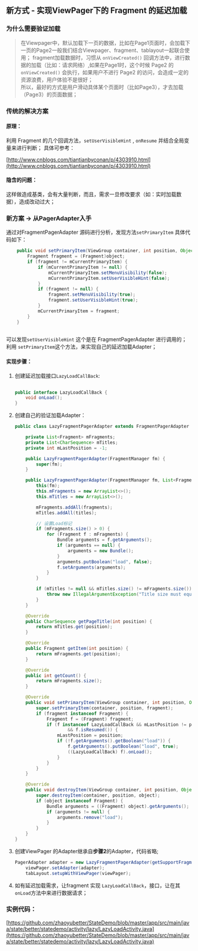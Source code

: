 ## 新方式 - 实现ViewPager下的 Fragment 的延迟加载

### 为什么需要验证加载

>在Viewpager中，默认加载下一页的数据，比如在Page1页面时，会加载下一页的Page2一般我们结合Viewpager、fragment、tablayout一起联合使用；
fragment加载数据时，习惯从 `onViewCreated()` 回调方法中，进行数据的加载（比如：请求网络）,如果在Page1时，这个时候 Page2 的 `onViewCreated()` 会执行，如果用户不进行 Page2 的访问，会造成一定的资源浪费，用户体验不是很好；  
所以，最好的方式是用户滑动具体某个页面时（比如Page3），才去加载（Page3）的页面数据；

### 传统的解决方案

#### 原理：
利用 Fragment 的几个回调方法，`setUserVisibleHint` , `onResume` 并结合全局变量来进行判断；
具体可参考：

[http://www.cnblogs.com/tiantianbyconan/p/4303910.html](http://www.cnblogs.com/tiantianbyconan/p/4303910.html)

#### 隐含的问题：
这样做造成基类，会有大量判断，而且，需求一旦修改要求（如：实时加载数据），造成改动过大；

### 新方案 -> 从PagerAdapter入手

通过对FragmentPagerAdapter 源码进行分析，发现方法`setPrimaryItem`
具体代码如下：

```java
	public void setPrimaryItem(ViewGroup container, int position, Object  	object) {
        Fragment fragment = (Fragment)object;
        if (fragment != mCurrentPrimaryItem) {
            if (mCurrentPrimaryItem != null) {
                mCurrentPrimaryItem.setMenuVisibility(false);
                mCurrentPrimaryItem.setUserVisibleHint(false);
            }
            if (fragment != null) {
                fragment.setMenuVisibility(true);
                fragment.setUserVisibleHint(true);
            }
            mCurrentPrimaryItem = fragment;
        }
    }
		
```

可以发现`setUserVisibleHint` 这个是在 FragmentPagerAdapter 进行调用的；利用 `setPrimaryItem`这个方法，来实现自己的延迟加载Adapter；

#### 实现步骤：

1. 创建延迟加载接口`LazyLoadCallBack`:
	
	``` java
			
	public interface LazyLoadCallBack {
    	void onLoad();
	}
	```
2. 创建自己的验证加载Adapter：

	```java
	public class LazyFragmentPagerAdapter extends FragmentPagerAdapter {
	
	    private List<Fragment> mFragments;
	    private List<CharSequence> mTitles;
	    private int mLastPosition = -1;
	
	    public LazyFragmentPagerAdapter(FragmentManager fm) {
	        super(fm);
	    }
	
	    public LazyFragmentPagerAdapter(FragmentManager fm, List<Fragment> fragments, List<CharSequence> titles) {
	        this(fm);
	        this.mFragments = new ArrayList<>();
	        this.mTitles = new ArrayList<>();
	
	        mFragments.addAll(fragments);
	        mTitles.addAll(titles);
	
	        // 设置Load标记
	        if (mFragments.size() > 0) {
	            for (Fragment f : mFragments) {
	                Bundle arguments = f.getArguments();
	                if (arguments == null) {
	                    arguments = new Bundle();
	                }
	                arguments.putBoolean("load", false);
	                f.setArguments(arguments);
	            }
	        }
	
	        if (mTitles != null && mTitles.size() != mFragments.size()) {
	            throw new IllegalArgumentException("Title size must equals Fragment size");
	        }
	    }
	
	    @Override
	    public CharSequence getPageTitle(int position) {
	        return mTitles.get(position);
	    }
	
	    @Override
	    public Fragment getItem(int position) {
	        return mFragments.get(position);
	    }
	
	    @Override
	    public int getCount() {
	        return mFragments.size();
	    }
	
	    @Override
	    public void setPrimaryItem(ViewGroup container, int position, Object fragment) {
	        super.setPrimaryItem(container, position, fragment);
	        if (fragment instanceof Fragment) {
	            Fragment f = (Fragment) fragment;
	            if (f instanceof LazyLoadCallBack && mLastPosition != position
	                    && f.isResumed()) {
	                mLastPosition = position;
	                if (!f.getArguments().getBoolean("load")) {
	                    f.getArguments().putBoolean("load", true);
	                    ((LazyLoadCallBack) f).onLoad();
	                }
	            }
	        }
	    }
	
	    @Override
	    public void destroyItem(ViewGroup container, int position, Object object) {
	        super.destroyItem(container, position, object);
	        if (object instanceof Fragment) {
	            Bundle arguments = ((Fragment) object).getArguments();
	            if (arguments != null) {
	                arguments.remove("load");
	            }
	        }
	    }
	}
	```

3. 创建ViewPager 的Adapter继承自**步骤2**的Adapter，代码省略;
	
	```java
	PagerAdapter adapter = new LazyFragmentPagerAdapter(getSupportFragmentManager(), fragments, titles);
        viewPager.setAdapter(adapter);
        tabLayout.setupWithViewPager(viewPager);	
	```

4. 如有延迟加载需求，让fragment 实现 `LazyLoadCallBack`，接口，让在其 `onLoad`方法中来进行数据请求；


### 实例代码：

[https://github.com/zhaoyubetter/StateDemo/blob/master/app/src/main/java/state/better/statedemo/activity/lazy/LazyLoadActivity.java](https://github.com/zhaoyubetter/StateDemo/blob/master/app/src/main/java/state/better/statedemo/activity/lazy/LazyLoadActivity.java)





 